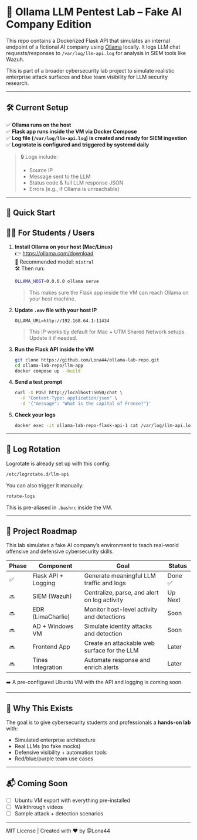 # 🧪 Ollama LLM Pentest Lab – Fake AI Company Edition

This repo contains a Dockerized Flask API that simulates an internal endpoint of a fictional AI company using [Ollama](https://ollama.com) locally. It logs LLM chat requests/responses to `/var/log/llm-api.log` for analysis in SIEM tools like Wazuh.

This is part of a broader cybersecurity lab project to simulate realistic enterprise attack surfaces and blue team visibility for LLM security research.

---

## 🛠️ Current Setup

✅ **Ollama runs on the host**  
✅ **Flask app runs inside the VM via Docker Compose**  
✅ **Log file (`/var/log/llm-api.log`) is created and ready for SIEM ingestion**  
✅ **Logrotate is configured and triggered by systemd daily**

> 🔒 Logs include:
> - Source IP
> - Message sent to the LLM
> - Status code & full LLM response JSON
> - Errors (e.g., if Ollama is unreachable)

---

## 🚀 Quick Start

## 🧑‍🎓 For Students / Users

1. **Install Ollama on your host (Mac/Linux)**  
   👉 https://ollama.com/download  
   🧠 Recommended model: `mistral`  
   🛠️ Then run:

   ```bash
   OLLAMA_HOST=0.0.0.0 ollama serve
   ```

   > This makes sure the Flask app inside the VM can reach Ollama on your host machine.

2. **Update `.env` file with your host IP**
   ```env
   OLLAMA_URL=http://192.168.64.1:11434
   ```
   > This IP works by default for Mac + UTM Shared Network setups. Update it if needed.

3. **Run the Flask API inside the VM**
   ```bash
   git clone https://github.com/Lona44/ollama-lab-repo.git
   cd ollama-lab-repo/llm-app
   docker compose up --build
   ```

4. **Send a test prompt**
   ```bash
   curl -X POST http://localhost:5050/chat \
     -H "Content-Type: application/json" \
     -d '{"message": "What is the capital of France?"}'
   ```

5. **Check your logs**
   ```bash
   docker exec -it ollama-lab-repo-flask-api-1 cat /var/log/llm-api.log
   ```

---

## 🔁 Log Rotation

Logrotate is already set up with this config:
```bash
/etc/logrotate.d/llm-api
```

You can also trigger it manually:
```bash
rotate-logs
```
This is pre-aliased in `.bashrc` inside the VM.

---

## 🔭 Project Roadmap

This lab simulates a fake AI company’s environment to teach real-world offensive and defensive cybersecurity skills.

| Phase | Component              | Goal                                             | Status  |
|-------|------------------------|--------------------------------------------------|---------|
| ✅    | Flask API + Logging     | Generate meaningful LLM traffic and logs         | Done ✅ |
| 🔜    | SIEM (Wazuh)           | Centralize, parse, and alert on log activity     | Up Next |
| 🔜    | EDR (LimaCharlie)      | Monitor host-level activity and detections       | Soon    |
| 🔜    | AD + Windows VM        | Simulate identity attacks and detection          | Soon    |
| 🔜    | Frontend App           | Create an attackable web surface for the LLM     | Later   |
| 🔜    | Tines Integration      | Automate response and enrich alerts              | Later   |

➡️ A pre-configured Ubuntu VM with the API and logging is coming soon.

---

## 🧠 Why This Exists

The goal is to give cybersecurity students and professionals a **hands-on lab** with:
- Simulated enterprise architecture
- Real LLMs (no fake mocks)
- Defensive visibility + automation tools
- Red/blue/purple team use cases

---

## 📬 Coming Soon

- [ ] Ubuntu VM export with everything pre-installed
- [ ] Walkthrough videos
- [ ] Sample attack + detection scenarios

---
MIT License | Created with ❤️ by @Lona44
